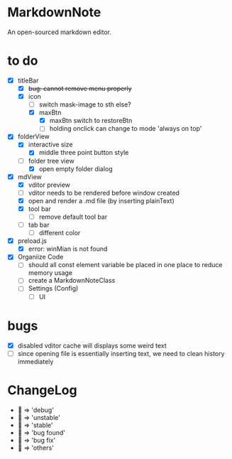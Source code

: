 # MarkdownNote
An open-sourced markdown editor.

# to do
* [x] titleBar
  * [x] ~~bug: cannot remove menu properly~~
  * [x] icon
    * [ ] switch mask-image to sth else?
    * [x] maxBtn
      * [x] maxBtn switch to restoreBtn
      * [ ] holding onclick can change to mode 'always on top'
* [x] folderView
  * [x] interactive size
    * [x] middle three point button style
  * [ ] folder tree view
    * [x] open empty folder dialog
* [x] mdView
  * [x] vditor preview
  * [ ] vditor needs to be rendered before window created
  * [x] open and render a .md file (by inserting plainText)
  * [x] tool bar
    * [ ] remove default tool bar
  * [ ] tab bar
    * [ ] different color
* [x] preload.js
  * [x] error: winMian is not found
* [x] Organiize Code
  * [ ] should all const element variable be placed in one place to reduce memory usage
  * [ ] create a MarkdownNoteClass
  * [ ] Settings (Config)
    * [ ] UI

# bugs
* [x] disabled vditor cache will displays some weird text
* [ ] since opening file is essentially inserting text, we need to clean history immediately
# ChangeLog
* 💙 => 'debug'
* 💛 => 'unstable'
* 💚 => 'stable'
* 🧡 => 'bug found'
* 🖤 => 'bug fix'
* 🤍 => 'others'
